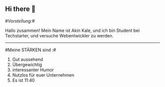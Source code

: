 ## Hi there 👋


#*Vorstellung:*#

Hallo zusammen! Mein Name ist Akin Kale, und ich bin Student bei Techstarter, und versuche Webentwickler zu werden. 

_____________

#Meine STÄRKEN sind :#

1. Gut aussehend
2. Übergewichtig
3. interessanter Humor
4. Nutzlos für euer Unternehmen
5. Es ist 11:40



